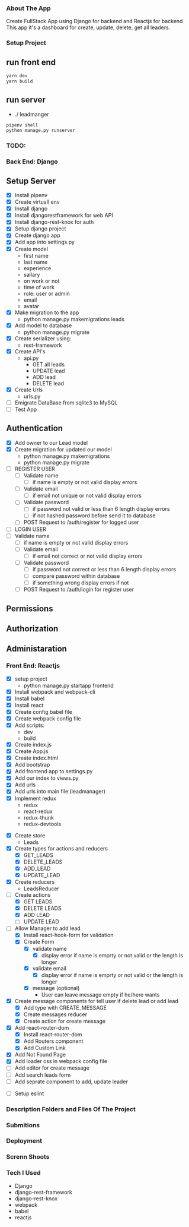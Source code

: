 ### About The App

Create FullStack App using Django for backend and Reactjs for backend
This app it's a dashboard for create, update, delete, get all leaders.

### Setup Project

## run front end

```sh
yarn dev
yarn build

```

## run server

- ./ leadmanger

```sh
pipenv shell
python manage.py runserver
```

### TODO:

### Back End: Django

## Setup Server

- [x] Install pipenv
- [x] Create virtuall env
- [x] Install django
- [x] Install djangorestframework for web API
- [x] Install django-rest-knox for auth
- [x] Setup django project
- [x] Create django app
- [x] Add app into settings.py
- [x] Create model
  - first name
  - last name
  - experience
  - sallary
  - on work or not
  - time of work
  - role: user or admin
  - email
  - avatar
- [x] Make migration to the app
  - python manage.py makemigrations leads
- [x] Add model to database
  - python manage.py migrate
- [x] Create serializer using:
  - rest-framework
- [x] Create API's
  - api.py
    - GET all leads
    - UPDATE lead
    - ADD lead
    - DELETE lead
- [x] Create Urls
  - urls.py
- [ ] Emigrate DataBase from sqlite3 to MySQL
- [ ] Test App

## Authentication

- [x] Add owner to our Lead model
- [x] Create migration for updated our model
  - python manage.py makemigrations
  - python manage.py migrate
- [ ] REGISTER USER
  - [ ] Validate name
    - [ ] if name is empty or not valid display errors
  - [ ] Validate email
    - [ ] if email not unique or not valid display errors
  - [ ] Validate password
    - [ ] if password not valid or less than 6 length display errors
    - [ ] if not hashed password before send it to database
  - [ ] POST Request to /auth/register for logged user
- [ ] LOGIN USER
- [ ] Validate name
  - [ ] if name is empty or not valid display errors
  - [ ] Validate email
    - [ ] if email not correct or not valid display errors
  - [ ] Validate password
    - [ ] if password not correct or less than 6 length display errors
    - [ ] compare password within database
    - [ ] if something wrong display errors if not
  - [ ] POST Request to /auth/login for register user

## Permissions

## Authorization

## Administaration

### Front End: Reactjs

- [x] setup project
  - python manage.py startapp frontend
- [x] Install webpack and webpack-cli
- [x] Install babel
- [x] Install react
- [x] Create config babel file
- [x] Create webpack config file
- [x] Add scripts:
  - dev
  - build
- [x] Create index.js
- [x] Create App.js
- [x] Create index.html
- [x] Add bootstrap
- [x] Add frontend app to settings.py
- [x] Add our index to views.py
- [x] Add urls
- [x] Add urls into main file (leadmanager)
- [x] Implement redux
  - redux
  - react-redux
  - redux-thunk
  - redux-devtools

* [x] Create store
  - Leads
* [x] Create types for actions and reducers
  - [x] GET_LEADS
  - [x] DELETE_LEADS
  - [x] ADD_LEAD
  - [x] UPDATE_LEAD
* [x] Create reducers
  - LeadsReducer
* [ ] Create actions
  - [x] GET LEADS
  - [x] DELETE LEADS
  - [x] ADD LEAD
  - [ ] UPDATE LEAD
* [ ] Allow Manager to add lead
  - [x] Install react-hook-form for validation
  - [x] Create Form
    - [x] validate name
      - [x] display error if name is emprty or not valid or the length is longer
    - [x] validate email
      - [x] display error if name is emprty or not valid or the length is longer
    - [x] message (optional)
      - User can leave message empty if he/here wants
* [x] Create message components for tell user if delete lead or add lead
  - [x] Add type with CREATE_MESSAGE
  - [x] Create messages reducer
  - [x] Create action for create message
* [x] Add react-router-dom
  - [x] Install react-router-dom
  - [x] Add Routers component
  - [x] Add Custom Link
* [x] Add Not Found Page
* [x] Add loader css in webpack config file
* [ ] Add editor for create message
* [ ] Add search leads form
* [ ] Add seprate component to add, update leader

- [ ] Setup eslint

### Description Folders and Files Of The Project

### Submitions

### Deployment

### Screnn Shoots

### Tech I Used

- Django
- django-rest-framework
- django-rest-knox
- webpack
- babel
- reactjs
